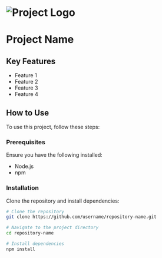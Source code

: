 # ![Project Logo](path/to/logo.jpeg)

# Project Name

## Key Features
- Feature 1
- Feature 2
- Feature 3
- Feature 4

## How to Use
To use this project, follow these steps:

### Prerequisites
Ensure you have the following installed:
- Node.js
- npm

### Installation
Clone the repository and install dependencies:
```bash
# Clone the repository
git clone https://github.com/username/repository-name.git

# Navigate to the project directory
cd repository-name

# Install dependencies
npm install
